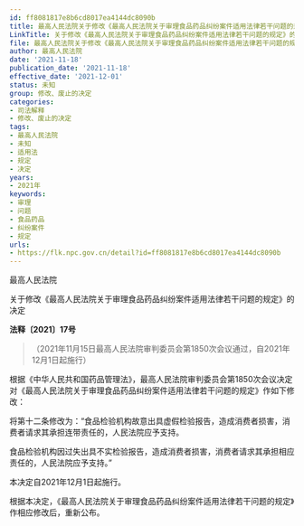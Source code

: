 ```yaml
---
id: ff8081817e8b6cd8017ea4144dc8090b
title: 最高人民法院关于修改《最高人民法院关于审理食品药品纠纷案件适用法律若干问题的规定》的决定
LinkTitle: 关于修改《最高人民法院关于审理食品药品纠纷案件适用法律若干问题的规定》的决定（2021）
file: 最高人民法院关于修改《最高人民法院关于审理食品药品纠纷案件适用法律若干问题的规定》的决定_20211118_ff8081817e8b6cd8017ea4144dc8090b.docx
author: 最高人民法院
date: '2021-11-18'
publication_date: '2021-11-18'
effective_date: '2021-12-01'
status: 未知
group: 修改、废止的决定
categories:
- 司法解释
- 修改、废止的决定
tags:
- 最高人民法院
- 未知
- 适用法
- 规定
- 决定
years:
- 2021年
keywords:
- 审理
- 问题
- 食品药品
- 纠纷案件
- 规定
urls:
- https://flk.npc.gov.cn/detail?id=ff8081817e8b6cd8017ea4144dc8090b
---
```


最高人民法院

关于修改《最高人民法院关于审理食品药品纠纷案件适用法律若干问题的规定》的决定

**法释〔2021〕17号**

> （2021年11月15日最高人民法院审判委员会第1850次会议通过，自2021年12月1日起施行）

根据《中华人民共和国药品管理法》，最高人民法院审判委员会第1850次会议决定对《最高人民法院关于审理食品药品纠纷案件适用法律若干问题的规定》作如下修改：

将第十二条修改为：“食品检验机构故意出具虚假检验报告，造成消费者损害，消费者请求其承担连带责任的，人民法院应予支持。

食品检验机构因过失出具不实检验报告，造成消费者损害，消费者请求其承担相应责任的，人民法院应予支持。”

本决定自2021年12月1日起施行。

根据本决定，《最高人民法院关于审理食品药品纠纷案件适用法律若干问题的规定》作相应修改后，重新公布。
